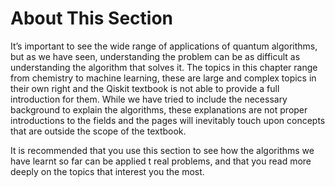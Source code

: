 # About This Section

It’s important to see the wide range of applications of quantum algorithms, but as we have seen, understanding the problem can be as difficult as understanding the algorithm that solves it. The topics in this chapter range from chemistry to machine learning, these are large and complex topics in their own right and the Qiskit textbook is not able to provide a full introduction for them. While we have tried to include the necessary background to explain the algorithms, these explanations are not proper introductions to the fields and the pages will inevitably touch upon concepts that are outside the scope of the textbook. 


It is recommended that you use this section to see how the algorithms we have learnt so far can be applied t real problems, and that you read more deeply on the topics that interest you the most.
